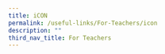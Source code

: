 ```yaml
---
title: iCON
permalink: /useful-links/For-Teachers/icon
description: ""
third_nav_title: For Teachers
---
```

